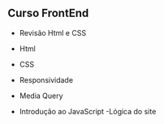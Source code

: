 ## Curso FrontEnd
- Revisão Html e CSS
- Html
- CSS
- Responsividade
- Media Query

- Introdução ao JavaScript
    -Lógica do site
